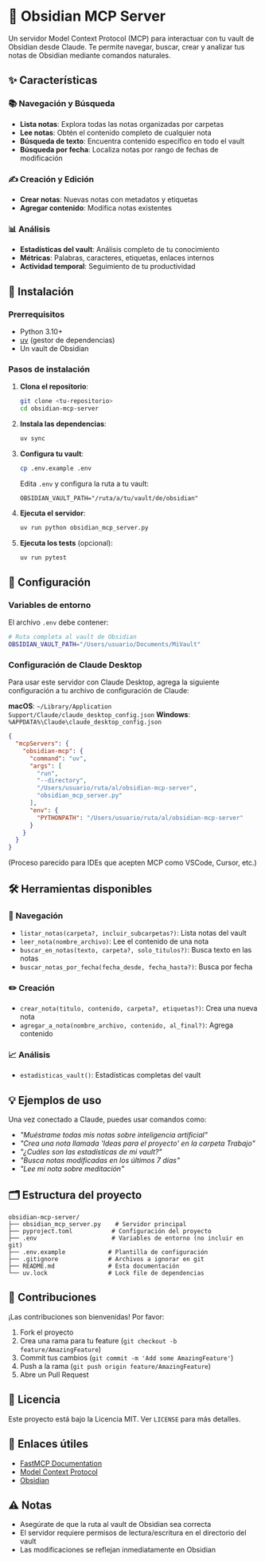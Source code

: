 # 🧠 Obsidian MCP Server

Un servidor Model Context Protocol (MCP) para interactuar con tu vault de Obsidian desde Claude. Te permite navegar, buscar, crear y analizar tus notas de Obsidian mediante comandos naturales.

## ✨ Características

### 📚 Navegación y Búsqueda
- **Lista notas**: Explora todas las notas organizadas por carpetas
- **Lee notas**: Obtén el contenido completo de cualquier nota
- **Búsqueda de texto**: Encuentra contenido específico en todo el vault
- **Búsqueda por fecha**: Localiza notas por rango de fechas de modificación

### ✍️ Creación y Edición
- **Crear notas**: Nuevas notas con metadatos y etiquetas
- **Agregar contenido**: Modifica notas existentes

### 📊 Análisis
- **Estadísticas del vault**: Análisis completo de tu conocimiento
- **Métricas**: Palabras, caracteres, etiquetas, enlaces internos
- **Actividad temporal**: Seguimiento de tu productividad

## 🚀 Instalación

### Prerrequisitos
- Python 3.10+
- [uv](https://docs.astral.sh/uv/) (gestor de dependencias)
- Un vault de Obsidian

### Pasos de instalación

1. **Clona el repositorio**:
   ```bash
   git clone <tu-repositorio>
   cd obsidian-mcp-server
   ```

2. **Instala las dependencias**:
   ```bash
   uv sync
   ```

3. **Configura tu vault**:
   ```bash
   cp .env.example .env
   ```
   
   Edita `.env` y configura la ruta a tu vault:
   ```
   OBSIDIAN_VAULT_PATH="/ruta/a/tu/vault/de/obsidian"
   ```

4. **Ejecuta el servidor**:
   ```bash
   uv run python obsidian_mcp_server.py
   ```

5. **Ejecuta los tests** (opcional):
   ```bash
   uv run pytest
   ```

## 🔧 Configuración

### Variables de entorno

El archivo `.env` debe contener:

```bash
# Ruta completa al vault de Obsidian
OBSIDIAN_VAULT_PATH="/Users/usuario/Documents/MiVault"
```

### Configuración de Claude Desktop

Para usar este servidor con Claude Desktop, agrega la siguiente configuración a tu archivo de configuración de Claude:

**macOS**: `~/Library/Application Support/Claude/claude_desktop_config.json`
**Windows**: `%APPDATA%\Claude\claude_desktop_config.json`

```json
{
  "mcpServers": {
    "obsidian-mcp": {
      "command": "uv",
      "args": [
        "run",
        "--directory",
        "/Users/usuario/ruta/al/obsidian-mcp-server",
        "obsidian_mcp_server.py"
      ],
      "env": {
        "PYTHONPATH": "/Users/usuario/ruta/al/obsidian-mcp-server"
      }
    }
  }
}
```
(Proceso parecido para IDEs que acepten MCP como VSCode, Cursor, etc.)

## 🛠️ Herramientas disponibles

### 📖 Navegación
- `listar_notas(carpeta?, incluir_subcarpetas?)`: Lista notas del vault
- `leer_nota(nombre_archivo)`: Lee el contenido de una nota
- `buscar_en_notas(texto, carpeta?, solo_titulos?)`: Busca texto en las notas
- `buscar_notas_por_fecha(fecha_desde, fecha_hasta?)`: Busca por fecha

### ✏️ Creación
- `crear_nota(titulo, contenido, carpeta?, etiquetas?)`: Crea una nueva nota
- `agregar_a_nota(nombre_archivo, contenido, al_final?)`: Agrega contenido

### 📈 Análisis
- `estadisticas_vault()`: Estadísticas completas del vault

## 💡 Ejemplos de uso

Una vez conectado a Claude, puedes usar comandos como:

- *"Muéstrame todas mis notas sobre inteligencia artificial"*
- *"Crea una nota llamada 'Ideas para el proyecto' en la carpeta Trabajo"*
- *"¿Cuáles son las estadísticas de mi vault?"*
- *"Busca notas modificadas en los últimos 7 días"*
- *"Lee mi nota sobre meditación"*

## 🗂️ Estructura del proyecto

```
obsidian-mcp-server/
├── obsidian_mcp_server.py    # Servidor principal
├── pyproject.toml           # Configuración del proyecto
├── .env                     # Variables de entorno (no incluir en git)
├── .env.example            # Plantilla de configuración
├── .gitignore              # Archivos a ignorar en git
├── README.md               # Esta documentación
└── uv.lock                 # Lock file de dependencias
```

## 🤝 Contribuciones

¡Las contribuciones son bienvenidas! Por favor:

1. Fork el proyecto
2. Crea una rama para tu feature (`git checkout -b feature/AmazingFeature`)
3. Commit tus cambios (`git commit -m 'Add some AmazingFeature'`)
4. Push a la rama (`git push origin feature/AmazingFeature`)
5. Abre un Pull Request

## 📄 Licencia

Este proyecto está bajo la Licencia MIT. Ver `LICENSE` para más detalles.

## 🔗 Enlaces útiles

- [FastMCP Documentation](https://github.com/jlowin/fastmcp)
- [Model Context Protocol](https://modelcontextprotocol.io/)
- [Obsidian](https://obsidian.md/)

## ⚠️ Notas

- Asegúrate de que la ruta al vault de Obsidian sea correcta
- El servidor requiere permisos de lectura/escritura en el directorio del vault
- Las modificaciones se reflejan inmediatamente en Obsidian
